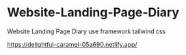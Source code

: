 # Website-Landing-Page-Diary

Website Landing Page Diary use framework tailwind css

https://delightful-caramel-05a690.netlify.app/

